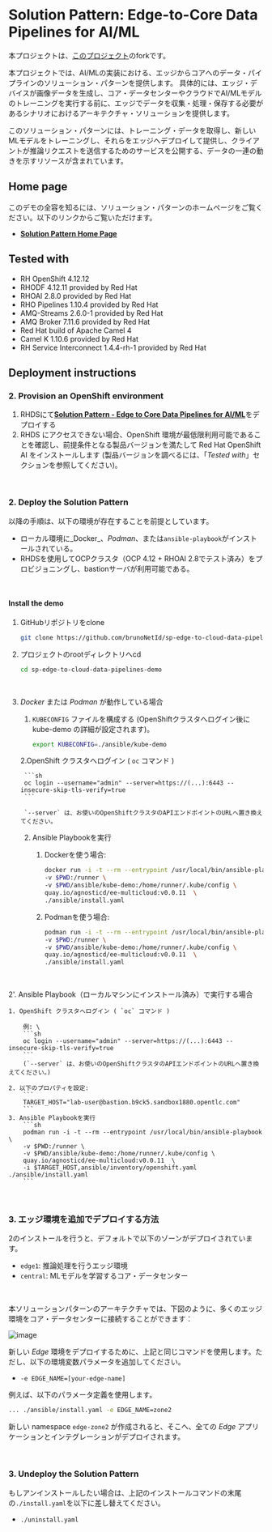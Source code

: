# Solution Pattern: Edge-to-Core Data Pipelines for AI/ML

本プロジェクトは、[このプロジェクト](https://github.com/brunoNetId/sp-edge-to-cloud-data-pipelines-demo)のforkです。

本プロジェクトでは、AI/MLの実装における、エッジからコアへのデータ・パイプラインのソリューション・パターンを提供します。
具体的には、エッジ・デバイスが画像データを生成し、コア・データセンターやクラウドでAI/MLモデルのトレーニングを実行する前に、エッジでデータを収集・処理・保存する必要があるシナリオにおけるアーキテクチャ・ソリューションを提供します。

このソリューション・パターンには、トレーニング・データを取得し、新しいMLモデルをトレーニングし、それらをエッジへデプロイして提供し、クライアントが推論リクエストを送信するためのサービスを公開する、データの一連の動きを示すリソースが含まれています。

## Home page

このデモの全容を知るには、ソリューション・パターンのホームページをご覧ください。以下のリンクからご覧いただけます。

- [**Solution Pattern Home Page**](https://redhat-solution-patterns.github.io/solution-pattern-edge-to-cloud-pipelines/solution-pattern-edge-to-core-pipelines/index.html)


## Tested with

* RH OpenShift 4.12.12
* RHODF 4.12.11 provided by Red Hat
* RHOAI 2.8.0 provided by Red Hat
* RHO Pipelines 1.10.4 provided by Red Hat
* AMQ-Streams 2.6.0-1 provided by Red Hat
* AMQ Broker 7.11.6 provided by Red Hat
* Red Hat build of Apache Camel 4
* Camel K 1.10.6 provided by Red Hat
* RH Service Interconnect 1.4.4-rh-1 provided by Red Hat


## Deployment instructions

### 2. Provision an OpenShift environment

1. RHDSにて[**Solution Pattern - Edge to Core Data Pipelines for AI/ML**](https://demo.redhat.com/catalog?item=babylon-catalog-prod/community-content.com-edge-to-core.prod&utm_source=webapp&utm_medium=share-link)をデプロイする
2. RHDS にアクセスできない場合、OpenShift 環境が最低限利用可能であることを確認し、前提条件となる製品バージョンを満たして Red Hat OpenShift AI をインストールします (製品バージョンを調べるには、「_Tested with_」セクションを参照してください)。

<br/>

### 2. Deploy the Solution Pattern

以降の手順は、以下の環境が存在することを前提としています。

* ローカル環境に_Docker_、_Podman_、または`ansible-playbook`がインストールされている。
* RHDSを使用してOCPクラスタ（OCP 4.12 + RHOAI 2.8でテスト済み）をプロビジョニングし、bastionサーバが利用可能である。

<br/>


#### Install the demo

1. GitHubリポジトリをclone

    ```sh
    git clone https://github.com/brunoNetId/sp-edge-to-cloud-data-pipelines-demo.git
    ```

1. プロジェクトのrootディレクトリへcd

    ```sh
    cd sp-edge-to-cloud-data-pipelines-demo
    ```

    <br/>

2. _Docker_ または _Podman_ が動作している場合
    
    1. `KUBECONFIG` ファイルを構成する (OpenShiftクラスタへログイン後に kube-demo の詳細が設定されます)。

        ```sh
        export KUBECONFIG=./ansible/kube-demo
        ```

    2.OpenShift クラスタへログイン ( `oc` コマンド )

        ```sh
        oc login --username="admin" --server=https://(...):6443 --insecure-skip-tls-verify=true
        ```

        `--server` は、お使いのOpenShiftクラスタのAPIエンドポイントのURLへ置き換えてください。

    2. Ansible Playbookを実行

        1. Dockerを使う場合:
        
            ```sh
            docker run -i -t --rm --entrypoint /usr/local/bin/ansible-playbook \
            -v $PWD:/runner \
            -v $PWD/ansible/kube-demo:/home/runner/.kube/config \
            quay.io/agnosticd/ee-multicloud:v0.0.11  \
            ./ansible/install.yaml
            ```
        
        2. Podmanを使う場合:
        
            ```sh
            podman run -i -t --rm --entrypoint /usr/local/bin/ansible-playbook \
            -v $PWD:/runner \
            -v $PWD/ansible/kube-demo:/home/runner/.kube/config \
            quay.io/agnosticd/ee-multicloud:v0.0.11  \
            ./ansible/install.yaml
            ```
    <br/>

2'. Ansible Playbook（ローカルマシンにインストール済み）で実行する場合

    1. OpenShift クラスタへログイン ( `oc` コマンド )

        例: \
        ```sh
        oc login --username="admin" --server=https://(...):6443 --insecure-skip-tls-verify=true
        ```
        (`--server` は、お使いのOpenShiftクラスタのAPIエンドポイントのURLへ置き換えてください。)

    2. 以下のプロパティを設定:
        ```
        TARGET_HOST="lab-user@bastion.b9ck5.sandbox1880.opentlc.com"
        ```
    3. Ansible Playbookを実行
        ```sh
        podman run -i -t --rm --entrypoint /usr/local/bin/ansible-playbook \
        -v $PWD:/runner \
        -v $PWD/ansible/kube-demo:/home/runner/.kube/config \
        quay.io/agnosticd/ee-multicloud:v0.0.11  \
        -i $TARGET_HOST,ansible/inventory/openshift.yaml ./ansible/install.yaml
        ```

<br/>

### 3. エッジ環境を追加でデプロイする方法

2のインストールを行うと、デフォルトで以下のゾーンがデプロイされています。
 - `edge1`: 推論処理を行うエッジ環境
 - `central`: MLモデルを学習するコア・データセンター

<br>

本ソリューションパターンのアーキテクチャでは、下図のように、多くのエッジ環境をコア・データセンターに接続することができます：

![image](docs/images/01-full-architecture.png)

新しい _Edge_ 環境をデプロイするために、上記と同じコマンドを使用します。ただし、以下の環境変数パラメータを追加してください。
- `-e EDGE_NAME=[your-edge-name]`

例えば、以下のパラメータ定義を使用します。
```sh no-copy
... ./ansible/install.yaml -e EDGE_NAME=zone2
```
新しい namespace `edge-zone2` が作成されると、そこへ、全ての _Edge_ アプリケーションとインテグレーションがデプロイされます。 

<br/>

### 3. Undeploy the Solution Pattern

もしアンインストールしたい場合は、上記のインストールコマンドの末尾の`./install.yaml`を以下に差し替えてください。
 - `./uninstall.yaml`

